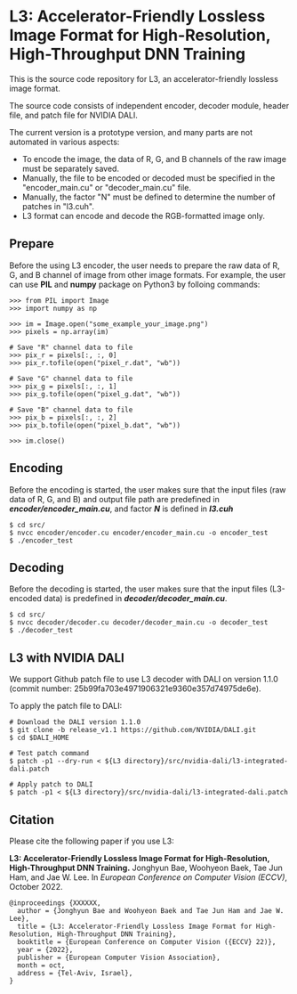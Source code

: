 # L3: Accelerator-Friendly Lossless Image Format for High-Resolution, High-Throughput DNN Training

This is the source code repository for L3, an accelerator-friendly lossless image format.

The source code consists of independent encoder, decoder module, header file, and patch file for NVIDIA DALI.

The current version is a prototype version, and many parts are not automated in various aspects:
* To encode the image, the data of R, G, and B channels of the raw image must be separately saved.
* Manually, the file to be encoded or decoded must be specified in the "encoder_main.cu" or "decoder_main.cu" file.
* Manually, the factor "N" must be defined to determine the number of patches in "l3.cuh".
* L3 format can encode and decode the RGB-formatted image only.

## Prepare
Before the using L3 encoder, the user needs to prepare the raw data of R, G, and B channel of image from
other image formats. For example, the user can use **PIL** and **numpy** package on Python3 by folloing commands:
```
>>> from PIL import Image
>>> import numpy as np

>>> im = Image.open("some_example_your_image.png")
>>> pixels = np.array(im)

# Save "R" channel data to file
>>> pix_r = pixels[:, :, 0]
>>> pix_r.tofile(open("pixel_r.dat", "wb"))

# Save "G" channel data to file
>>> pix_g = pixels[:, :, 1]
>>> pix_g.tofile(open("pixel_g.dat", "wb"))

# Save "B" channel data to file
>>> pix_b = pixels[:, :, 2]
>>> pix_b.tofile(open("pixel_b.dat", "wb"))

>>> im.close()
```

## Encoding
Before the encoding is started, the user makes sure that the input files (raw data of R, G, and B) and output file path are predefined in ***encoder/encoder_main.cu***, and factor ***N*** is defined in ***l3.cuh***
```
$ cd src/
$ nvcc encoder/encoder.cu encoder/encoder_main.cu -o encoder_test
$ ./encoder_test
```

## Decoding
Before the decoding is started, the user makes sure that the input files (L3-encoded data) is predefined in ***decoder/decoder_main.cu***.
```
$ cd src/
$ nvcc decoder/decoder.cu decoder/decoder_main.cu -o decoder_test
$ ./decoder_test
```

## L3 with NVIDIA DALI
We support Github patch file to use L3 decoder with DALI on version 1.1.0 (commit number: 25b99fa703e4971906321e9360e357d74975de6e).

To apply the patch file to DALI:
```
# Download the DALI version 1.1.0
$ git clone -b release_v1.1 https://github.com/NVIDIA/DALI.git
$ cd $DALI_HOME

# Test patch command
$ patch -p1 --dry-run < ${L3 directory}/src/nvidia-dali/l3-integrated-dali.patch

# Apply patch to DALI
$ patch -p1 < ${L3 directory}/src/nvidia-dali/l3-integrated-dali.patch
```

## Citation
Please cite the following paper if you use L3:

**L3: Accelerator-Friendly Lossless Image Format for High-Resolution, High-Throughput DNN Training.** Jonghyun Bae, Woohyeon Baek, Tae Jun Ham, and Jae W. Lee. In _European Conference on Computer Vision (ECCV)_, October 2022.

~~~
@inproceedings {XXXXXX,
  author = {Jonghyun Bae and Woohyeon Baek and Tae Jun Ham and Jae W. Lee},
  title = {L3: Accelerator-Friendly Lossless Image Format for High-Resolution, High-Throughput DNN Training},
  booktitle = {European Conference on Computer Vision ({ECCV} 22)},
  year = {2022},
  publisher = {European Computer Vision Association},
  month = oct,
  address = {Tel-Aviv, Israel},
}
~~~
